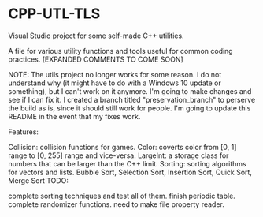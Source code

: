# CPP-UTL-TLS
Visual Studio project for some self-made C++ utilities. 

A file for various utility functions and tools useful for common coding practices. [EXPANDED COMMENTS TO COME SOON]

NOTE: The utils project no longer works for some reason. I do not understand why (it might have to do with a Windows 10 update or something), but I can't work on it anymore. I'm going to make changes and see if I can fix it. I created a branch titled "preservation_branch" to perserve the build as is, since it should still work for people. I'm going to update this README in the event that my fixes work.

Features:

Collision: collision functions for games.
Color: coverts color from [0, 1] range to [0, 255] range and vice-versa.
LargeInt: a storage class for numbers that can be larger than the C++ limit.
Sorting: sorting algorithms for vectors and lists.
Bubble Sort, Selection Sort, Insertion Sort, Quick Sort, Merge Sort
TODO:

complete sorting techniques and test all of them.
finish periodic table.
complete randomizer functions.
need to make file property reader.